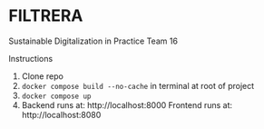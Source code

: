 # FILTRERA
Sustainable Digitalization in Practice Team 16

Instructions
1. Clone repo
2. ```docker compose build --no-cache``` in terminal at root of project
3. ```docker compose up``` 
4. Backend runs at: http://localhost:8000
   Frontend runs at: http://localhost:8080
